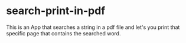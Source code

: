 # search-print-in-pdf
This is an App that searches a string in a pdf file and let's you print that specific page that contains the searched word.
